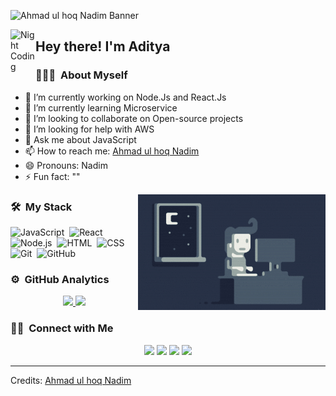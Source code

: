 
![Ahmad ul hoq Nadim Banner](https://scontent.fdac14-1.fna.fbcdn.net/v/t39.30808-6/274701726_4909295095854013_4661634530175533800_n.jpg?_nc_cat=111&ccb=1-5&_nc_sid=09cbfe&_nc_eui2=AeGlfhMprt-N6VNljinneGdbPXVImOM3ygM9dUiY4zfKA5J1nhgqQ7HK8FOAIolYnDpyfB2ryKbaEAlobArWErd7&_nc_ohc=CIVKbUnd8RoAX9_GyX2&_nc_ht=scontent.fdac14-1.fna&oh=00_AT-aYomcDTvrCVsn535zB0X9nao7QsOdj8BC22ierXbQ_w&oe=6253084F)

<img alt="Night Coding" src="./assets/Hand%20Wave.gif" width='40' align="left"/><h2>Hey there! I'm Aditya</h2>

<!-- ## 👋 &nbsp;Hey there! I'm Ahmad ul hoq Nadim -->

### 👨🏻‍💻 &nbsp;About Myself

- 🔭 I’m currently working on Node.Js and React.Js
- 🌱 I’m currently learning Microservice
- 👯 I’m looking to collaborate on Open-source projects
- 🤔 I’m looking for help with AWS
- 💬 Ask me about JavaScript
- 📫 How to reach me: [Ahmad ul hoq Nadim](https://www.linkedin.com/in/ahmad-ul-hoq-nadim-97658bab/)
- 😄 Pronouns: Nadim
- ⚡ Fun fact: ""


<img alt="Night Coding" src="https://raw.githubusercontent.com/AVS1508/AVS1508/master/assets/Night-Coding.gif" align="right"/>

### 🛠 &nbsp;My Stack

![JavaScript](https://img.shields.io/badge/-JavaScript-05122A?style=flat&logo=javascript)&nbsp;
![React](https://img.shields.io/badge/-React-05122A?style=flat&logo=react)&nbsp;
![Node.js](https://img.shields.io/badge/-Node.js-05122A?style=flat&logo=node.js)&nbsp;
![HTML](https://img.shields.io/badge/-HTML-05122A?style=flat&logo=HTML5)&nbsp;
![CSS](https://img.shields.io/badge/-CSS-05122A?style=flat&logo=CSS3&logoColor=1572B6)&nbsp;
![Git](https://img.shields.io/badge/-Git-05122A?style=flat&logo=git)&nbsp;
![GitHub](https://img.shields.io/badge/-GitHub-05122A?style=flat&logo=github)&nbsp;

### ⚙️ &nbsp;GitHub Analytics

<p align="center">
<a href="https://github.com/ahmnadim">
  <img height="180em" src="https://github-readme-stats-eight-theta.vercel.app/api?username=ahmnadim&show_icons=true&theme=algolia&include_all_commits=true&count_private=true"/>
  <img height="180em" src="https://github-readme-stats-eight-theta.vercel.app/api/top-langs/?username=ahmnadim&layout=compact&langs_count=8&theme=algolia"/>
</a>
</p>

### 🤝🏻 &nbsp;Connect with Me

<p align="center">
<a href="https://www.linkedin.com/in/ahmad-ul-hoq-nadim-97658bab/"><img src="https://img.shields.io/badge/-Ahmad%20ul%20hoq%20Nadim-0077B5?style=flat&logo=Linkedin&logoColor=white"/></a>
<a href="mailto:ahmnadim.2018@gmail.com"><img src="https://img.shields.io/badge/-ahmnadim.2018@gmail.com-D14836?style=flat&logo=Gmail&logoColor=white"/></a>
<a href="https://www.instagram.com/ahmad_ul_hoq_nadim/"><img src="https://img.shields.io/badge/-@Ahm_nadim-E4405F?style=flat&logo=Instagram&logoColor=white"/></a>
<a href="https://www.facebook.com/nadim.ahmadulhoq/"><img src="https://img.shields.io/badge/-@Ahmad ul hoq Nadim-1877F2?style=flat&logo=Facebook&logoColor=white"/></a>
</p>

-----
Credits: [Ahmad ul hoq Nadim](https://github.com/ahmnadim)


